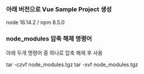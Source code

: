 ### 아래 버전으로 Vue Sample Project 생성

node 16.14.2 / npm 8.5.0

### node_modules 압축 해제 명령어

아래 두개 명령어 중 하나로 압축 해제 후 사용

tar -czvf node_modules.tgz
tar -xvf node_modules.tgz


